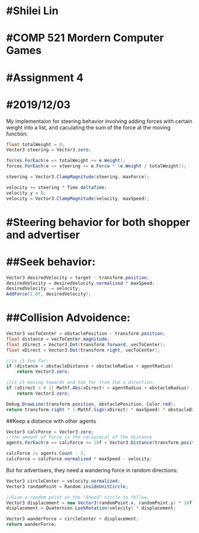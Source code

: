 #Shilei Lin
==============
#COMP 521 Mordern Computer Games
==============
#Assignment 4
==============
#2019/12/03
==============

My implementaion for steering behavior involving adding forces with certain weight into a list, and caculating the sum of the force at the moving function:
```c#
float totalWeight = 0;
Vector3 steering = Vector3.zero;

forces.ForEach(e => totalWeight += e.Weight);
forces.ForEach(e => steering += e.Force * (e.Weight / totalWeight));

steering = Vector3.ClampMagnitude(steering, maxForce);

velocity += steering * Time.deltaTime;
velocity.y = 0;
velocity = Vector3.ClampMagnitude(velocity, maxSpeed);
```		
#Steering behavior for both shopper and advertiser
==============
##Seek behavior:
==============
```c#
Vector3 desiredVelocity = target - transform.position;
desiredVelocity = desiredVelocity.normalized * maxSpeed;
desiredVelocity -= velocity;
AddForce(1.0f, desiredVelocity);
```		

##Collision Advoidence:
==============
```c#
Vector3 vecToCenter = obstaclePosition - transform.position;
float distance = vecToCenter.magnitude;
float zDirect = Vector3.Dot(transform.forward, vecToCenter);
float xDirect = Vector3.Dot(transform.right, vecToCenter);

//is it too far:
if (distance > obstacleDistance + obstacleRadius + agentRadius)
    return Vector3.zero;

//is it moving towards and too far from the x direction:
if (zDirect < 0 || Mathf.Abs(xDirect) > agentRadius + obstacleRadius)
    return Vector3.zero;

Debug.DrawLine(transform.position, obstaclePosition, Color.red);
return transform.right * (-Mathf.Sign(xDirect) * maxSpeed) * obstacleDistance / distance;
```

##Keep a distance with other agents
```c#
Vector3 calcForce = Vector3.zero;
//the amount of force is the reciprocal of the distance
agents.ForEach(e => calcForce += 10f < Vector3.Distance(transform.position, e) ? Vector3.zero : (transform.position - agentPosition).normalized / Vector3.Distance(transform.position, agentPosition));

calcForce /= agents.Count - 1;
calcForce = calcForce.normalized * maxSpeed - velocity;
```

But for advertisers, they need a wandering force in random directions:
```c#
Vector3 circleCenter = velocity.normalized;
Vector3 randomPoint = Random.insideUnitCircle;

//Give a random point on the "Ahead" circle to follow.
Vector3 displacement = new Vector3(randomPoint.x, randomPoint.y) * 10f;
displacement = Quaternion.LookRotation(velocity) * displacement;

Vector3 wanderForce = circleCenter + displacement;
return wanderForce;
```